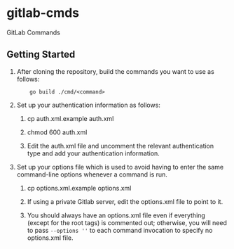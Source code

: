 # gitlab-cmds

GitLab Commands

## Getting Started

1. After cloning the repository, build the commands you want to use as
   follows:

    ```
        go build ./cmd/<command>
    ```

1. Set up your authentication information as follows:

    1. cp auth.xml.example auth.xml
    
    1. chmod 600 auth.xml
       
    1. Edit the auth.xml file and uncomment the relevant
       authentication type and add your authentication information.

1. Set up your options file which is used to avoid having to enter the same command-line options whenever a command is run.

    1. cp options.xml.example options.xml

    1. If using a private Gitlab server, edit the options.xml file to
       point to it.

    1. You should always have an options.xml file even if everything
       (except for the root tags) is commented out; otherwise, you
       will need to pass `--options ''` to each command invocation to
       specify no options.xml file.
